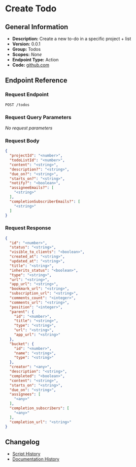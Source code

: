 <!-- BEGIN GENERATED CONTENT -->
# Create Todo

## General Information

- **Description:** Create a new to-do in a specific project + list
- **Version:** 0.0.1
- **Group:** Todos
- **Scopes:** _None_
- **Endpoint Type:** Action
- **Code:** [github.com](https://github.com/NangoHQ/integration-templates/tree/main/integrations/basecamp/actions/create-todo.ts)


## Endpoint Reference

### Request Endpoint

`POST /todos`

### Request Query Parameters

_No request parameters_

### Request Body

```json
{
  "projectId": "<number>",
  "todoListId": "<number>",
  "content": "<string>",
  "description?": "<string>",
  "due_on?": "<string>",
  "starts_on?": "<string>",
  "notify?": "<boolean>",
  "assigneeEmails?": [
    "<string>"
  ],
  "completionSubscriberEmails?": [
    "<string>"
  ]
}
```

### Request Response

```json
{
  "id": "<number>",
  "status": "<string>",
  "visible_to_clients": "<boolean>",
  "created_at": "<string>",
  "updated_at": "<string>",
  "title": "<string>",
  "inherits_status": "<boolean>",
  "type": "<string>",
  "url": "<string>",
  "app_url": "<string>",
  "bookmark_url": "<string>",
  "subscription_url": "<string>",
  "comments_count": "<integer>",
  "comments_url": "<string>",
  "position": "<integer>",
  "parent": {
    "id": "<number>",
    "title": "<string>",
    "type": "<string>",
    "url": "<string>",
    "app_url": "<string>"
  },
  "bucket": {
    "id": "<number>",
    "name": "<string>",
    "type": "<string>"
  },
  "creator": "<any>",
  "description": "<string>",
  "completed": "<boolean>",
  "content": "<string>",
  "starts_on": "<string>",
  "due_on": "<string>",
  "assignees": [
    "<any>"
  ],
  "completion_subscribers": [
    "<any>"
  ],
  "completion_url": "<string>"
}
```

## Changelog

- [Script History](https://github.com/NangoHQ/integration-templates/commits/main/integrations/basecamp/actions/create-todo.ts)
- [Documentation History](https://github.com/NangoHQ/integration-templates/commits/main/integrations/basecamp/actions/create-todo.md)

<!-- END  GENERATED CONTENT -->

